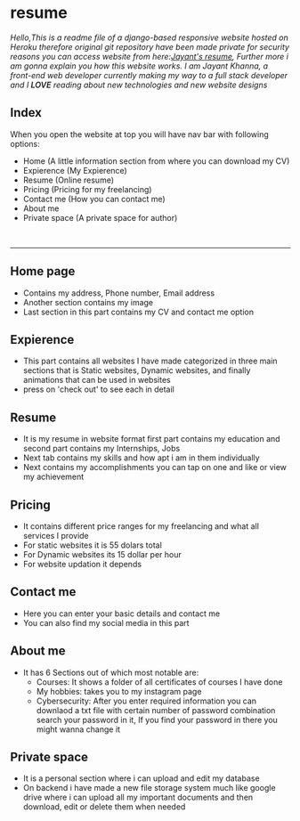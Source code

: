 # resume
<i>Hello,This is a readme file of a django-based responsive website hosted on Heroku therefore original git repository have been made private for security reasons you can access website from here:<a href="https://jayantresume.herokuapp.com/index" target="_blank">Jayant's resume</a>, Further more i am gonna explain you how this website works.
    I am Jayant Khanna, a front-end web developer currently making my way to a full stack developer and I <span style="font-weight:600;"> LOVE</span> reading about new technologies and new website designs
</i>

## Index

When you open the website at top you will have nav bar with following options:<br>

- Home (A little information section from where you can download my CV)
- Expierence (My Expierence)
- Resume (Online resume)
- Pricing (Pricing for my freelancing)
- Contact me (How you can contact me)
- About me
- Private space (A private space for author)
<br>
<hr>

## Home page
- Contains my address, Phone number, Email address
- Another section contains my image
- Last section in this part contains my CV and contact me option

## Expierence

- This part contains all websites I have made categorized in three main sections that is Static websites, Dynamic websites, and finally animations that can be used in websites
- press on 'check out' to see each in detail

## Resume
- It is my resume in website format first part contains my education and second part contains my Internships, Jobs
- Next tab contains my skills and how apt i am in them individually
- Next contains my accomplishments you can tap on one and like or view my achievement

## Pricing
- It contains different price ranges for my freelancing and what all services I provide
- For static websites it is 55 dolars total
- For Dynamic websites its 15 dollar per hour
- For website updation it depends 

## Contact me  
- Here you can enter your basic details and contact me 
- You can also find my social media in this part

## About me 
- It has 6 Sections out of which most notable are:
    - Courses: It shows a folder of all certificates of courses I have done
    - My hobbies: takes you to my instagram page
    - Cybersecurity: After you enter required information you can downlaod a txt file with  certain number of password combination search your password in it, If you find your password in there you might wanna change it
## Private space
- It is a personal section where i can upload and edit my database
- On backend i have made a new file storage system much like google drive where i can upload all my important documents and then download, edit or delete them when needed 
